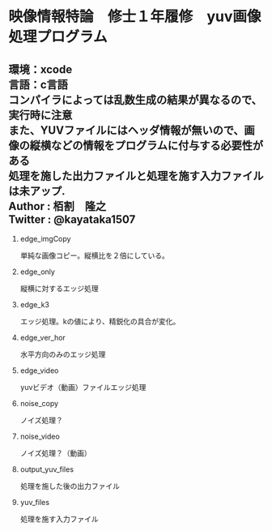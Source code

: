 映像情報特論　修士１年履修　yuv画像処理プログラム
=============================
環境：xcode  
言語：c言語  
コンパイラによっては乱数生成の結果が異なるので、実行時に注意    
また、YUVファイルにはヘッダ情報が無いので、画像の縦横などの情報をプログラムに付与する必要性がある   
処理を施した出力ファイルと処理を施す入力ファイルは未アップ.  
Author : 栢割　隆之  
Twitter : @kayataka1507  
-------------------------  
<ol>
  <li>edge_imgCopy</li>
  <p>単純な画像コピー。縦横比を２倍にしている。</p>

  <li>edge_only</li>
  <p>縦横に対するエッジ処理</p>
  
  <li>edge_k3</li>
  <p>エッジ処理。kの値により、精鋭化の具合が変化。</p>
  
  <li>edge_ver_hor</li>
  <p>水平方向のみのエッジ処理</p>
  
  <li>edge_video</li>
  <p>yuvビデオ（動画）ファイルエッジ処理</p>
  
  <li>noise_copy</li>
  <p>ノイズ処理？</p>
  
  <li>noise_video</li>
  <p>ノイズ処理？（動画）</p>
  
  <li>output_yuv_files</li>
  <p>処理を施した後の出力ファイル</p>
  
  <li>yuv_files</li>
  <p>処理を施す入力ファイル</p>
</ol>

